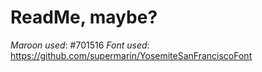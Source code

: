 # ReadMe, maybe?

*Maroon used*: #701516
*Font used*: https://github.com/supermarin/YosemiteSanFranciscoFont
